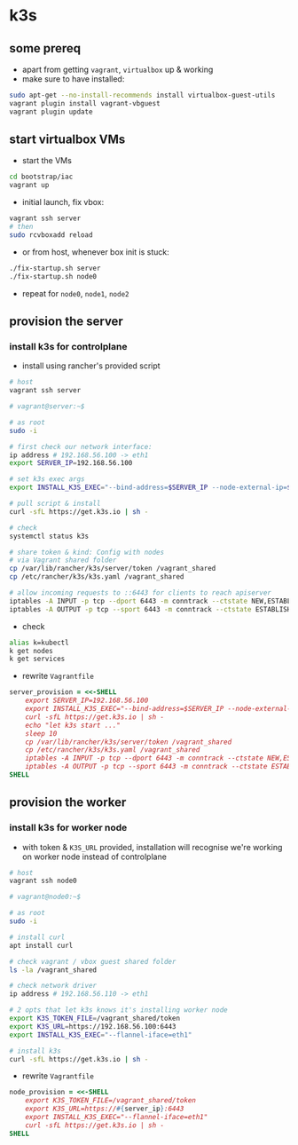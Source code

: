 # k3s
## some prereq
- apart from getting `vagrant`, `virtualbox` up & working
- make sure to have installed:
```sh
sudo apt-get --no-install-recommends install virtualbox-guest-utils
vagrant plugin install vagrant-vbguest
vagrant plugin update
```

## start virtualbox VMs
- start the VMs
```sh
cd bootstrap/iac
vagrant up
```
- initial launch, fix vbox:
```sh
vagrant ssh server
# then
sudo rcvboxadd reload
```
- or from host, whenever box init is stuck:
```sh
./fix-startup.sh server
./fix-startup.sh node0
```
- repeat for `node0`, `node1`, `node2`

## provision the server
### install k3s for controlplane
- install using rancher's provided script
```sh
# host
vagrant ssh server
```
```sh
# vagrant@server:~$

# as root
sudo -i

# first check our network interface:
ip address # 192.168.56.100 -> eth1
export SERVER_IP=192.168.56.100

# set k3s exec args
export INSTALL_K3S_EXEC="--bind-address=$SERVER_IP --node-external-ip=$SERVER_IP --flannel-iface=eth1"

# pull script & install
curl -sfL https://get.k3s.io | sh -

# check
systemctl status k3s

# share token & kind: Config with nodes
# via Vagrant shared folder
cp /var/lib/rancher/k3s/server/token /vagrant_shared
cp /etc/rancher/k3s/k3s.yaml /vagrant_shared

# allow incoming requests to ::6443 for clients to reach apiserver
iptables -A INPUT -p tcp --dport 6443 -m conntrack --ctstate NEW,ESTABLISHED -j ACCEPT
iptables -A OUTPUT -p tcp --sport 6443 -m conntrack --ctstate ESTABLISHED -j ACCEPT
```
- check
```sh
alias k=kubectl
k get nodes
k get services
```
- rewrite `Vagrantfile`
```ruby
server_provision = <<-SHELL
    export SERVER_IP=192.168.56.100
    export INSTALL_K3S_EXEC="--bind-address=$SERVER_IP --node-external-ip=$SERVER_IP --flannel-iface=eth1"
    curl -sfL https://get.k3s.io | sh -
    echo "let k3s start ..."
    sleep 10
    cp /var/lib/rancher/k3s/server/token /vagrant_shared
    cp /etc/rancher/k3s/k3s.yaml /vagrant_shared
    iptables -A INPUT -p tcp --dport 6443 -m conntrack --ctstate NEW,ESTABLISHED -j ACCEPT
    iptables -A OUTPUT -p tcp --sport 6443 -m conntrack --ctstate ESTABLISHED -j ACCEPT
SHELL
```

## provision the worker
### install k3s for worker node
- with token & `K3S_URL` provided, installation will recognise we're working on worker node instead of controlplane
```sh
# host
vagrant ssh node0
```
```sh
# vagrant@node0:~$

# as root
sudo -i

# install curl
apt install curl

# check vagrant / vbox guest shared folder
ls -la /vagrant_shared

# check network driver
ip address # 192.168.56.110 -> eth1

# 2 opts that let k3s knows it's installing worker node
export K3S_TOKEN_FILE=/vagrant_shared/token
export K3S_URL=https://192.168.56.100:6443
export INSTALL_K3S_EXEC="--flannel-iface=eth1"

# install k3s
curl -sfL https://get.k3s.io | sh -
```
- rewrite `Vagrantfile`
```ruby
node_provision = <<-SHELL
    export K3S_TOKEN_FILE=/vagrant_shared/token
    export K3S_URL=https://#{server_ip}:6443
    export INSTALL_K3S_EXEC="--flannel-iface=eth1"
    curl -sfL https://get.k3s.io | sh -
SHELL
```

